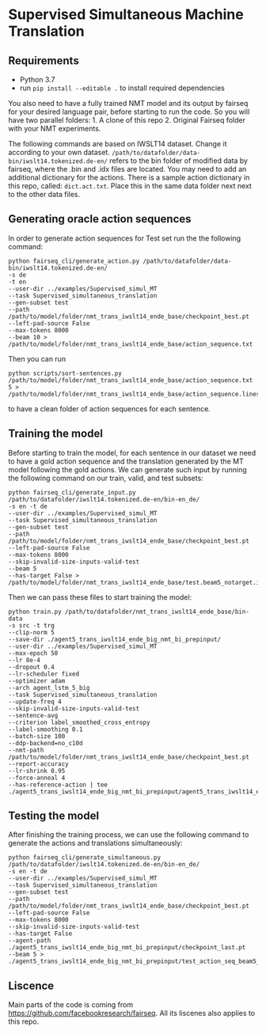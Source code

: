 # Supervised Simultaneous Machine Translation

## Requirements

- Python 3.7
- run `pip install --editable .` to install required dependencies

You also need to have a fully trained NMT model and its output by fairseq for your desired language pair, before starting to run the code. So you will have two parallel folders: 1. A clone of this repo 2. Original Fairseq folder with your NMT experiments.

The following commands are based on IWSLT14 dataset. Change it according to your own dataset. `/path/to/datafolder/data-bin/iwslt14.tokenized.de-en/` refers to the bin folder of modified data by fairseq, where the .bin and .idx files are located. You may need to add an additional dictionary for the actions. There is a sample action dictionary in this repo, called: `dict.act.txt`. Place this in the same data folder next next to the other data files.

## Generating oracle action sequences
In order to generate action sequences for Test set run the the following command:

```
python fairseq_cli/generate_action.py /path/to/datafolder/data-bin/iwslt14.tokenized.de-en/
-s de
-t en
--user-dir ../examples/Supervised_simul_MT
--task Supervised_simultaneous_translation
--gen-subset test
--path /path/to/model/folder/nmt_trans_iwslt14_ende_base/checkpoint_best.pt
--left-pad-source False
--max-tokens 8000
--beam 10 > /path/to/model/folder/nmt_trans_iwslt14_ende_base/action_sequence.txt
```
Then you can run

```
python scripts/sort-sentences.py /path/to/model/folder/nmt_trans_iwslt14_ende_base/action_sequence.txt 5 > /path/to/model/folder/nmt_trans_iwslt14_ende_base/action_sequence.lines.txt
```

to have a clean folder of action sequences for each sentence.

## Training the model

Before starting to train the model, for each sentence in our dataset we need to have a gold action sequence and the translation generated by the MT model following the gold actions. We can generate such input by running the following command on our train, valid, and test subsets:

```
python fairseq_cli/generate_input.py /path/to/datafolder/iwslt14.tokenized.de-en/bin-en_de/
-s en -t de
--user-dir ../examples/Supervised_simul_MT
--task Supervised_simultaneous_translation
--gen-subset test
--path /path/to/model/folder/nmt_trans_iwslt14_ende_base/checkpoint_best.pt
--left-pad-source False
--max-tokens 8000
--skip-invalid-size-inputs-valid-test
--beam 5
--has-target False > /path/to/model/folder/nmt_trans_iwslt14_ende_base/test.beam5_notarget.input.txt
```

Then we can pass these files to start training the model:

```
python train.py /path/to/datafolder/nmt_trans_iwslt14_ende_base/bin-data
-s src -t trg
--clip-norm 5
--save-dir ./agent5_trans_iwslt14_ende_big_nmt_bi_prepinput/
--user-dir ../examples/Supervised_simul_MT
--max-epoch 50
--lr 8e-4
--dropout 0.4
--lr-scheduler fixed
--optimizer adam
--arch agent_lstm_5_big
--task Supervised_simultaneous_translation
--update-freq 4
--skip-invalid-size-inputs-valid-test
--sentence-avg
--criterion label_smoothed_cross_entropy
--label-smoothing 0.1
--batch-size 100
--ddp-backend=no_c10d
--nmt-path /path/to/model/folder/nmt_trans_iwslt14_ende_base/checkpoint_best.pt
--report-accuracy
--lr-shrink 0.95
--force-anneal 4
--has-reference-action | tee ./agent5_trans_iwslt14_ende_big_nmt_bi_prepinput/agent5_trans_iwslt14_ende_big_nmt_bi_prepinput.log
```

## Testing the model

After finishing the training process, we can use the following command to generate the actions and translations simultaneously:

```
python fairseq_cli/generate_simultaneous.py /path/to/datafolder/iwslt14.tokenized.de-en/bin-en_de/
-s en -t de
--user-dir ../examples/Supervised_simul_MT
--task Supervised_simultaneous_translation
--gen-subset test
--path /path/to/model/folder/nmt_trans_iwslt14_ende_base/checkpoint_best.pt
--left-pad-source False
--max-tokens 8000
--skip-invalid-size-inputs-valid-test
--has-target False
--agent-path ./agent5_trans_iwslt14_ende_big_nmt_bi_prepinput/checkpoint_last.pt
--beam 5 > ./agent5_trans_iwslt14_ende_big_nmt_bi_prepinput/test_action_seq_beam5_last.txt
```

## Liscence

Main parts of the code is coming from https://github.com/facebookresearch/fairseq. All its liscenes also applies to this repo.
